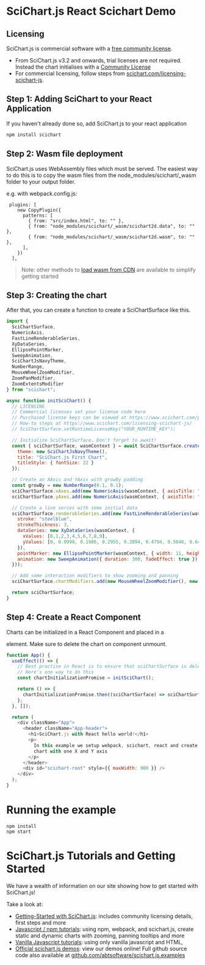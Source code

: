 # SciChart.js React Scichart Demo

## Licensing

SciChart.js is commercial software with a [free community license](https://scichart.com/community-licensing).

- From SciChart.js v3.2 and onwards, trial licenses are not required. Instead the chart initialises with a [Community License](https://scichart.com/community-licensing)
- For commercial licensing, follow steps from [scichart.com/licensing-scichart-js](https://scichart.com/licensing-scichart-js).

## Step 1: Adding SciChart to your React Application

If you haven't already done so, add SciChart.js to your react application
```javascript
npm install scichart 
```

## Step 2: Wasm file deployment

SciChart.js uses WebAssembly files which must be served. The easiest way to do this is to copy the wasm files from the node_modules/scichart/_wasm folder to your output folder. 

e.g. with webpack.config.js:

```
 plugins: [
    new CopyPlugin({
      patterns: [
        { from: "src/index.html", to: "" },
        { from: "node_modules/scichart/_wasm/scichart2d.data", to: "" },
        { from: "node_modules/scichart/_wasm/scichart2d.wasm", to: "" },
      ],
    })
  ],
```

> Note: other methods to [load wasm from CDN](https://www.scichart.com/documentation/js/current/webframe.html#Deploying%20Wasm%20or%20WebAssembly%20and%20Data%20Files%20with%20your%20app.html) are available to simplify getting started

## Step 3: Creating the chart 

After that, you can create a function to create a SciChartSurface like this.

```javascript
import {
  SciChartSurface,
  NumericAxis,
  FastLineRenderableSeries,
  XyDataSeries,
  EllipsePointMarker,
  SweepAnimation,
  SciChartJsNavyTheme,
  NumberRange,
  MouseWheelZoomModifier,
  ZoomPanModifier,
  ZoomExtentsModifier
} from "scichart";

async function initSciChart() {
  // LICENSING
  // Commercial licenses set your license code here
  // Purchased license keys can be viewed at https://www.scichart.com/profile
  // How-to steps at https://www.scichart.com/licensing-scichart-js/
  // SciChartSurface.setRuntimeLicenseKey("YOUR_RUNTIME_KEY");

  // Initialize SciChartSurface. Don't forget to await!
  const { sciChartSurface, wasmContext } = await SciChartSurface.create("scichart-root", {
    theme: new SciChartJsNavyTheme(),
    title: "SciChart.js First Chart",
    titleStyle: { fontSize: 22 }
  });

  // Create an XAxis and YAxis with growBy padding
  const growBy = new NumberRange(0.1, 0.1);
  sciChartSurface.xAxes.add(new NumericAxis(wasmContext, { axisTitle: "X Axis", growBy }));
  sciChartSurface.yAxes.add(new NumericAxis(wasmContext, { axisTitle: "Y Axis", growBy }));

  // Create a line series with some initial data
  sciChartSurface.renderableSeries.add(new FastLineRenderableSeries(wasmContext, {
    stroke: "steelblue",
    strokeThickness: 3,
    dataSeries: new XyDataSeries(wasmContext, {
      xValues: [0,1,2,3,4,5,6,7,8,9],
      yValues: [0, 0.0998, 0.1986, 0.2955, 0.3894, 0.4794, 0.5646, 0.6442, 0.7173, 0.7833]
    }),
    pointMarker: new EllipsePointMarker(wasmContext, { width: 11, height: 11, fill: "#fff" }),
    animation: new SweepAnimation({ duration: 300, fadeEffect: true })
  }));

  // Add some interaction modifiers to show zooming and panning
  sciChartSurface.chartModifiers.add(new MouseWheelZoomModifier(), new ZoomPanModifier(), new ZoomExtentsModifier());

  return sciChartSurface;
}
```

## Step 4: Create a React Component 

Charts can be initialized in a React Component and placed in a <div> element. Make sure to delete the chart on component unmount.

```javascript
function App() {
  useEffect(() => {
    // Best practise in React is to ensure that sciChartSurface is deleted on component unmount.
    // Here's one way to do this
    const chartInitializationPromise = initSciChart();

    return () => {
      chartInitializationPromise.then((sciChartSurface) => sciChartSurface.delete());
    };
  }, []);

  return (
    <div className="App">
      <header className="App-header">
        <h1>SciChart.js with React hello world!</h1>
        <p>
          In this example we setup webpack, scichart, react and create a simple
          chart with one X and Y axis
        </p>
      </header>
      <div id="scichart-root" style={{ maxWidth: 900 }} />
    </div>
  );
}
```

# Running the example 

```
npm install
npm start
```

# SciChart.js Tutorials and Getting Started

We have a wealth of information on our site showing how to get started with SciChart.js!

Take a look at:

* [Getting-Started with SciChart.js](https://www.scichart.com/getting-started-scichart-js): includes community licensing details, first steps and more
* [Javascript / npm tutorials](https://www.scichart.com/documentation/js/current/Tutorial%2002%20-%20Adding%20Series%20and%20Data.html): using npm, webpack, and scichart.js, create static and dynamic charts with zooming, panning tooltips and more
* [Vanilla Javascript tutorials](https://www.scichart.com/documentation/js/current/Tutorial%2001%20-%20Including%20SciChart.js%20in%20an%20HTML%20Page.html): using only vanilla javascript and HTML,
* [Official scichart.js demos](https://demo.scichart.com): view our demos online! Full github source code also available at [github.com/abtsoftware/scichart.js.examples](https://github.com/abtsoftware/scichart.js.examples)
